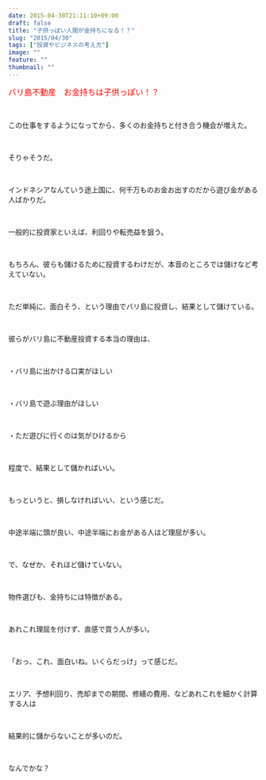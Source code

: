```yaml
---
date: 2015-04-30T21:11:10+09:00
draft: false
title: "子供っぽい人間が金持ちになる！？"
slug: "2015/04/30"
tags: ["投資やビジネスの考え方"]
image: ""
feature: ""
thumbnail: ""
---
```

<p><font color="#ff0000" size="3">バリ島不動産　お金持ちは子供っぽい！？</font></p><br/><p>この仕事をするようになってから、多くのお金持ちと付き合う機会が増えた。</p><br/><p>そりゃそうだ。</p><br/><p>インドネシアなんていう途上国に、何千万ものお金お出すのだから遊び金がある人ばかりだ。</p><br/><p>一般的に投資家といえば、利回りや転売益を狙う。</p><br/><p>もちろん、彼らも儲けるために投資するわけだが、本音のところでは儲けなど考えていない。</p><br/><p>ただ単純に、面白そう、という理由でバリ島に投資し、結果として儲けている。</p><br/><p>彼らがバリ島に不動産投資する本当の理由は、</p><br/><p>・バリ島に出かける口実がほしい</p><br/><p>・バリ島で遊ぶ理由がほしい</p><br/><p>・ただ遊びに行くのは気がひけるから</p><br/><p>程度で、結果として儲かればいい。</p><br/><p>もっというと、損しなければいい、という感じだ。</p><br/><p>中途半端に頭が良い、中途半端にお金がある人ほど理屈が多い。</p><br/><p>で、なぜか、それほど儲けていない。</p><br/><p>物件選びも、金持ちには特徴がある。</p><br/><p>あれこれ理屈を付けず、直感で買う人が多い。</p><br/><p>「おっ、これ、面白いね。いくらだっけ」って感じだ。</p><br/><p>エリア、予想利回り、売却までの期間、修繕の費用、などあれこれを細かく計算する人は</p><br/><p>結果的に儲からないことが多いのだ。</p><br/><p>なんでかな？</p><br/><br/><br/><br/>

